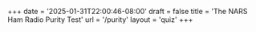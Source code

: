 +++
date = '2025-01-31T22:00:46-08:00'
draft = false
title = 'The NARS Ham Radio Purity Test'
url = '/purity'
layout = 'quiz'
+++
